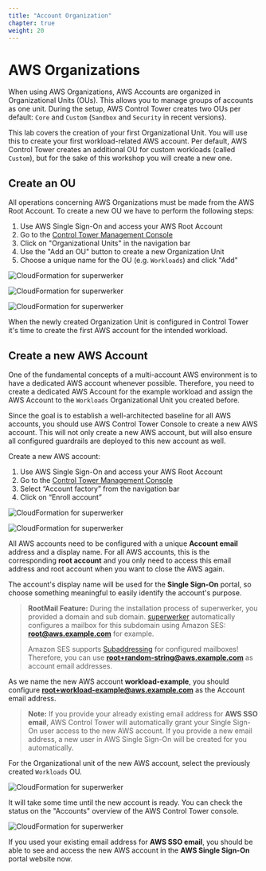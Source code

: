 ```yaml
---
title: "Account Organization"
chapter: true
weight: 20
---
```


# AWS Organizations

When using AWS Organizations, AWS Accounts are organized in Organizational Units (OUs). This allows you to manage groups of accounts as one unit. During the setup, AWS Control Tower creates two OUs per default: `Core` and `Custom` (`Sandbox` and `Security` in recent versions).

This lab covers the creation of your first Organizational Unit. You will use this to create your first workload-related AWS account. Per default, AWS Control Tower creates an additional OU for custom workloads (called `Custom`), but for the sake of this workshop you will create a new one.

## Create an OU

All operations concerning AWS Organizations must be made from the AWS Root Account. To create a new OU we have to perform the following steps:

1. Use AWS Single Sign-On and access your AWS Root Account
1. Go to the [Control Tower Management Console](https://eu-central-1.console.aws.amazon.com/controltower/home/dashboard?region=eu-central-1)
1. Click on "Organizational Units" in the navigation bar
1. Use the "Add an OU" button to create a new Organization Unit
1. Choose a unique name for the OU (e.g. `Workloads`) and click "Add"

![CloudFormation for superwerker](/screenshots/org/ou-list.png)

![CloudFormation for superwerker](/screenshots/org/ou-create.png)

![CloudFormation for superwerker](/screenshots/org/ou-pending.png)

When the newly created Organization Unit is configured in Control Tower it's time to create the first AWS account for the intended workload.

## Create a new AWS Account

One of the fundamental concepts of a multi-account AWS environment is to have a dedicated AWS account whenever possible. Therefore, you need to create a dedicated AWS Account for the example workload and assign the AWS Account to the `Workloads` Organizational Unit you created before.

Since the goal is to establish a well-architected baseline for all AWS accounts, you should use AWS Control Tower Console to create a new AWS account. This will not only create a new AWS account, but will also ensure all configured guardrails are deployed to this new account as well.

Create a new AWS account:

1. Use AWS Single Sign-On and access your AWS Root Account
1. Go to the [Control Tower Management Console](https://eu-central-1.console.aws.amazon.com/controltower/home/dashboard?region=eu-central-1)
1. Select “Account factory” from the navigation bar
1. Click on “Enroll account”

![CloudFormation for superwerker](/screenshots/org/account-factory.png)

![CloudFormation for superwerker](/screenshots/org/account-create.png)

All AWS accounts need to be configured with a unique **Account email** address and a display name. For all AWS accounts, this is the corresponding **root account** and you only need to access this email address and root account when you want to close the AWS again.

The account's display name will be used for the **Single Sign-On** portal, so choose something meaningful to easily identify the account's purpose.

> **RootMail Feature:** During the installation process of superwerker, you provided a domain and sub domain. [superwerker] automatically configures a mailbox for this subdomain using Amazon SES: **root@aws.example.com** for example.
>
> Amazon SES supports [Subaddressing](https://en.wikipedia.org/wiki/Email_address#Address_tags) for configured mailboxes! Therefore, you can use **root+random-string@aws.example.com** as account email addresses.

As we name the new AWS account **workload-example**, you should configure **root+workload-example@aws.example.com** as the Account email address.

> **Note:** If you provide your already existing email address for **AWS SSO email**, AWS Control Tower will automatically grant your Single Sign-On user access to the new AWS account. If you provide a new email address, a new user in AWS Single Sign-On will be created for you automatically.

For the Organizational unit of the new AWS account, select the previously created `Workloads` OU.

![CloudFormation for superwerker](/screenshots/org/account-create-filled.png)

It will take some time until the new account is ready. You can check the status on the "Accounts" overview of the AWS Control Tower console.

![CloudFormation for superwerker](/screenshots/org/account-pending.png)

If you used your existing email address for **AWS SSO email**, you should be able to see and access the new AWS account in the **AWS Single Sign-On** portal website now.

[superwerker]: https://superwerker.cloud